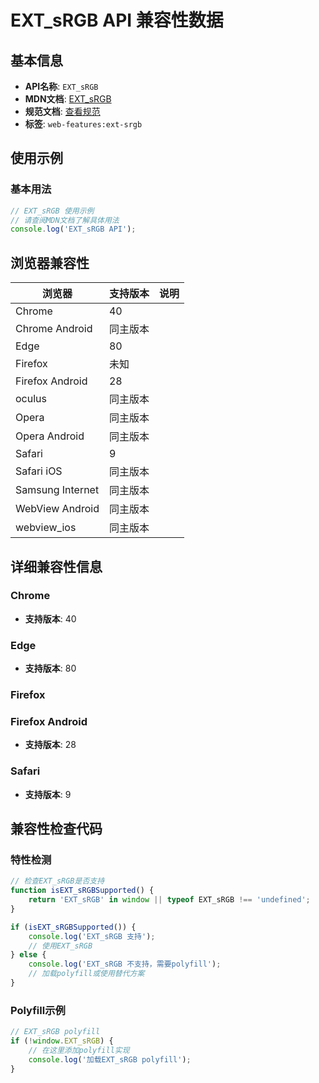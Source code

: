 # EXT_sRGB API 兼容性数据

## 基本信息

- **API名称**: `EXT_sRGB`
- **MDN文档**: [EXT_sRGB](https://developer.mozilla.org/docs/Web/API/EXT_sRGB)
- **规范文档**: [查看规范](https://registry.khronos.org/webgl/extensions/EXT_sRGB/)
- **标签**: `web-features:ext-srgb`

## 使用示例

### 基本用法

```javascript
// EXT_sRGB 使用示例
// 请查阅MDN文档了解具体用法
console.log('EXT_sRGB API');
```

## 浏览器兼容性

| 浏览器 | 支持版本 | 说明 |
|--------|----------|------|
| Chrome | 40 |  |
| Chrome Android | 同主版本 |  |
| Edge | 80 |  |
| Firefox | 未知 |  |
| Firefox Android | 28 |  |
| oculus | 同主版本 |  |
| Opera | 同主版本 |  |
| Opera Android | 同主版本 |  |
| Safari | 9 |  |
| Safari iOS | 同主版本 |  |
| Samsung Internet | 同主版本 |  |
| WebView Android | 同主版本 |  |
| webview_ios | 同主版本 |  |

## 详细兼容性信息

### Chrome

- **支持版本**: 40

### Edge

- **支持版本**: 80

### Firefox


### Firefox Android

- **支持版本**: 28

### Safari

- **支持版本**: 9

## 兼容性检查代码

### 特性检测

```javascript
// 检查EXT_sRGB是否支持
function isEXT_sRGBSupported() {
    return 'EXT_sRGB' in window || typeof EXT_sRGB !== 'undefined';
}

if (isEXT_sRGBSupported()) {
    console.log('EXT_sRGB 支持');
    // 使用EXT_sRGB
} else {
    console.log('EXT_sRGB 不支持，需要polyfill');
    // 加载polyfill或使用替代方案
}
```

### Polyfill示例

```javascript
// EXT_sRGB polyfill
if (!window.EXT_sRGB) {
    // 在这里添加polyfill实现
    console.log('加载EXT_sRGB polyfill');
}
```


